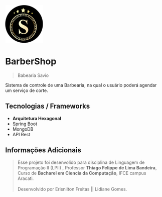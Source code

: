 <img alt="Logo of the project" height="120" src="./api.rest/src/main/resources/asserts/logo.png" title="Logo baber savio" width="120"/>

# BarberShop
> Babearia Savio

<p>Sistema de controle de uma Barbearia, na qual o usuário poderá agendar um serviço
de corte.
</p>

## Tecnologias / Frameworks
<ul>
  <li><b>Arquitetura Hexagonal</b></li>
  <li>Spring Boot</li>
  <li>MongoDB</li>
  <li>API Rest</li>
</ul>

## Informações Adicionais
> Esse projeto foi desenvolido para disciplina de Linguagem de Programação II (LPII)
    , Professor __Thiago Felippe de Lima Bandeira__, Curso de __Bacharel em Ciencia da Computação__, IFCE campus Aracati.
<br> <br> Desenvolvido por Erisnilton Freitas || Lidiane Gomes.



